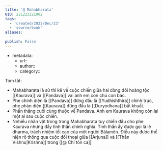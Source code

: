 ```yaml
---
title: '@ Mahabharata'
UID: 221223221902
tags:
  - 'created/2022/Dec/23'
  - 'source/book'
aliases:
  - 
publish: False
---
```

- metadata:
	- url::
	- author::
	- category::


Tóm tắt: 
- Mahabharata là sử thi kể về cuộc chiến giữa hai dòng dõi hoàng tộc [[Kaurava]] và [[Pandava]] vai anh em con chú con bác. 
- Phe chính diện là [[Pandava]] đứng đầu là [[Yudhishthira]] chính trực, phe phản diện [[Kaurava]] đứng đầu là [[Duryodhana]] bất khuất.
- Phần thắng cuối cùng thuộc về Pandava. Anh em Kaurava không còn lại một ai sau cuộc chiến.
- Nnhiều nhân vật trong trong Mahabharata tuy chiến đấu cho phe Kaurava nhưng đầy tinh thần chính nghĩa. Tinh thần ấy được gọi là lẽ dharma, trách nhiệm tối cao của một người Bàlamôn. Điều này được thể hiện rõ thông qua cuộc đối thoại giữa [[Arjuna]] và [[Thần Vishnu|Krishna]] trong [[@ Chí tôn ca]]
